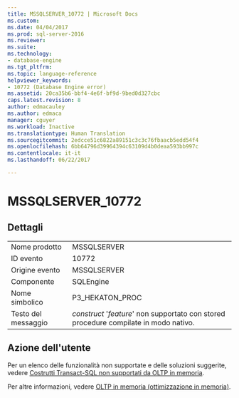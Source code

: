 ```yaml
---
title: MSSQLSERVER_10772 | Microsoft Docs
ms.custom: 
ms.date: 04/04/2017
ms.prod: sql-server-2016
ms.reviewer: 
ms.suite: 
ms.technology:
- database-engine
ms.tgt_pltfrm: 
ms.topic: language-reference
helpviewer_keywords:
- 10772 (Database Engine error)
ms.assetid: 20ca35b6-bbf4-4e6f-bf9d-9bed0d327cbc
caps.latest.revision: 8
author: edmacauley
ms.author: edmaca
manager: cguyer
ms.workload: Inactive
ms.translationtype: Human Translation
ms.sourcegitcommit: 2edcce51c6822a89151c3c3c76fbaacb5edd54f4
ms.openlocfilehash: 6bb64796d39964394c63109d4b0deaa593bb997c
ms.contentlocale: it-it
ms.lasthandoff: 06/22/2017

---
```

# <a name="mssqlserver10772"></a>MSSQLSERVER_10772
  
## <a name="details"></a>Dettagli  
  
|||  
|-|-|  
|Nome prodotto|MSSQLSERVER|  
|ID evento|10772|  
|Origine evento|MSSQLSERVER|  
|Componente|SQLEngine|  
|Nome simbolico|P3_HEKATON_PROC|  
|Testo del messaggio|*construct* '*feature*' non supportato con stored procedure compilate in modo nativo.|  
  
## <a name="user-action"></a>Azione dell'utente  
Per un elenco delle funzionalità non supportate e delle soluzioni suggerite, vedere [Costrutti Transact-SQL non supportati da OLTP in memoria](~/relational-databases/in-memory-oltp/transact-sql-constructs-not-supported-by-in-memory-oltp.md).  
  
Per altre informazioni, vedere [OLTP in memoria &#40;ottimizzazione in memoria&#41;](~/relational-databases/in-memory-oltp/in-memory-oltp-in-memory-optimization.md).  
  

